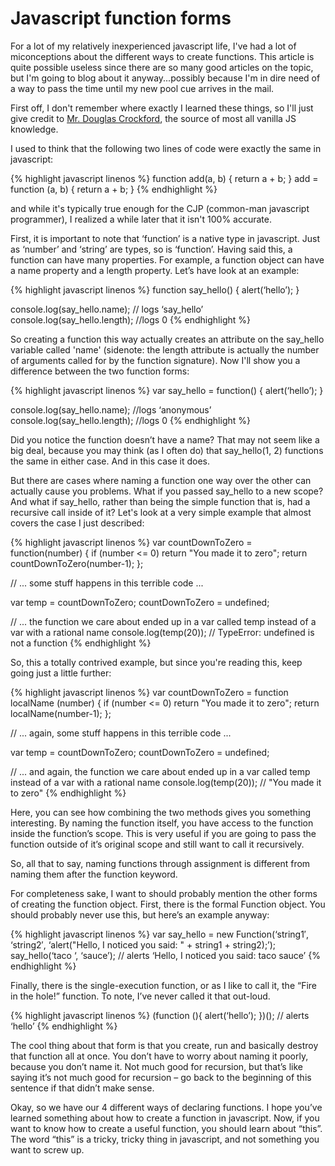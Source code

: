 # Javascript function forms

For a lot of my relatively inexperienced javascript life, I've had a lot of miconceptions about the different ways to create functions.  This article is quite possible useless since there are so many good articles on the topic, but I'm going to blog about it anyway...possibly because I'm in dire need of a way to pass the time until my new pool cue arrives in the mail.  

First off, I don't remember where exactly I learned these things, so I'll just give credit to [Mr. Douglas Crockford](http://www.crockford.com/), the source of most all vanilla JS knowledge.

I used to think that the following two lines of code were exactly the same in javascript:

{% highlight javascript linenos %}
function add(a, b) { return a + b; }
add = function (a, b) { return a + b; }
{% endhighlight %}

and while it's typically true enough for the CJP (common-man javascript programmer), I realized a while later that it isn't 100% accurate.

First, it is important to note that ‘function’ is a native type in javascript. Just as ‘number’ and ‘string’ are types, so is ‘function’. Having said this, a function can have many properties. For example, a function object can have a name property and a length property. Let’s have look at an example:

{% highlight javascript linenos %}
function say_hello() { alert(‘hello’); }

console.log(say_hello.name); // logs ‘say_hello’
console.log(say_hello.length); //logs 0
{% endhighlight %}

So creating a function this way actually creates an attribute on the say_hello variable called 'name' (sidenote: the length attribute is actually the number of arguments called for by the function signature).  Now I'll show you a difference between the two function forms:

{% highlight javascript linenos %}
var say_hello = function() { alert(‘hello’); }

console.log(say_hello.name); //logs ‘anonymous’
console.log(say_hello.length); //logs 0
{% endhighlight %}

Did you notice the function doesn’t have a name? That may not seem like a big deal, because you may think (as I often do) that say_hello(1, 2) functions the same in either case. And in this case it does.

But there are cases where naming a function one way over the other can actually cause you problems. What if you passed say_hello to a new scope?  And what if say_hello, rather than being the simple function that is, had a recursive call inside of it?  Let's look at a very simple example that almost covers the case I just described:

{% highlight javascript linenos %}
  var countDownToZero = function(number) {
      if (number <= 0) return "You made it to zero";
      return countDownToZero(number-1);
  };

  // ... some stuff happens in this terrible code ...

  var temp = countDownToZero;
  countDownToZero = undefined;

  // ... the function we care about ended up in a var called temp instead of a var with a rational name
  console.log(temp(20)); // TypeError: undefined is not a function
{% endhighlight %}

So, this a totally contrived example, but since you're reading this, keep going just a little further:

{% highlight javascript linenos %}
  var countDownToZero = function localName (number) {
      if (number <= 0) return "You made it to zero";
      return localName(number-1);
  };

  // ... again, some stuff happens in this terrible code ...

  var temp = countDownToZero;
  countDownToZero = undefined;

  // ... and again, the function we care about ended up in a var called temp instead of a var with a rational name
  console.log(temp(20)); // "You made it to zero"
{% endhighlight %}

Here, you can see how combining the two methods gives you something interesting. By naming the function itself, you have access to the function inside the function’s scope. This is very useful if you are going to pass the function outside of it’s original scope and still want to call it recursively.

So, all that to say, naming functions through assignment is different from naming them after the function keyword.

For completeness sake, I want to should probably mention the other forms of creating the function object.
First, there is the formal Function object. You should probably never use this, but here’s an example anyway:

{% highlight javascript linenos %}
var say_hello = new Function(‘string1′, ‘string2′, ‘alert("Hello, I noticed you said: " + string1 + string2);’);
say_hello(‘taco ‘, ‘sauce’); // alerts ‘Hello, I noticed you said: taco sauce’
{% endhighlight %}

Finally, there is the single-execution function, or as I like to call it, the “Fire in the hole!” function. To note, I’ve never called it that out-loud.

{% highlight javascript linenos %}
(function (){ alert(‘hello’); })(); // alerts ‘hello’
{% endhighlight %}

The cool thing about that form is that you create, run and basically destroy that function all at once. You don’t have to worry about naming it poorly, because you don’t name it. Not much good for recursion, but that’s like saying it’s not much good for recursion – go back to the beginning of this sentence if that didn’t make sense.

Okay, so we have our 4 different ways of declaring functions. I hope you’ve learned something about how to create a function in javascript. Now, if you want to know how to create a useful function, you should learn about “this”. The word “this” is a tricky, tricky thing in javascript, and not something you want to screw up.
